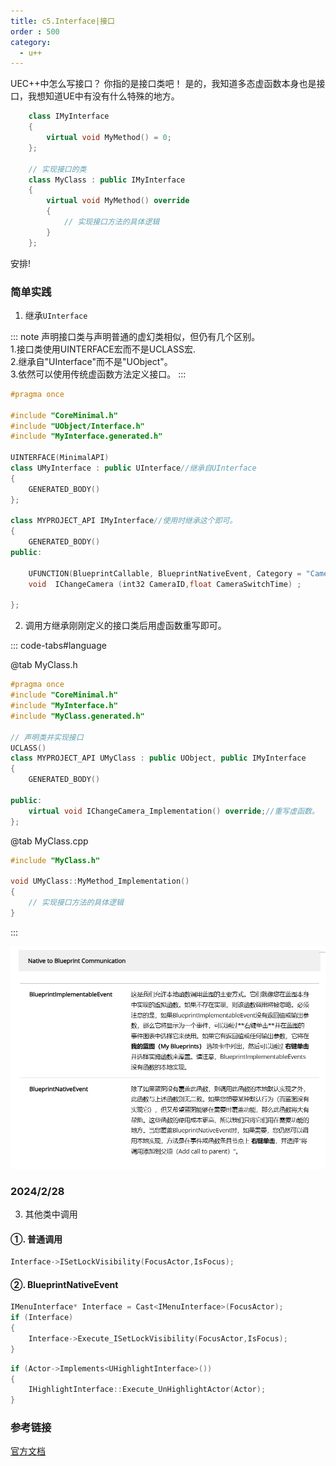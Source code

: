```yaml
---
title: c5.Interface|接口
order : 500
category:
  - u++
---
```


<chatmessage avatar="../../assets/emoji/hh.png" :avatarWidth="40">
UEC++中怎么写接口？
</chatmessage>

<chatmessage avatar="../../assets/emoji/blzt.png" :avatarWidth="40" alignLeft>
你指的是接口类吧！
</chatmessage>

<chatmessage avatar="../../assets/emoji/hh.png" :avatarWidth="40">
是的，我知道多态虚函数本身也是接口，我想知道UE中有没有什么特殊的地方。
</chatmessage>

```cpp
    class IMyInterface
    {
        virtual void MyMethod() = 0;
    };

    // 实现接口的类
    class MyClass : public IMyInterface
    {
        virtual void MyMethod() override
        {
            // 实现接口方法的具体逻辑
        }
    };
```
    
<chatmessage avatar="../../assets/emoji/new9.png" :avatarWidth="40" alignLeft>
安排!
</chatmessage>

### 简单实践

1. 继承`UInterface`

::: note
声明接口类与声明普通的虚幻类相似，但仍有几个区别。<br>
1.接口类使用UINTERFACE宏而不是UCLASS宏.<br>
2.继承自"UInterface"而不是"UObject"。<br>
3.依然可以使用传统虚函数方法定义接口。
:::

```cpp
#pragma once

#include "CoreMinimal.h"
#include "UObject/Interface.h"
#include "MyInterface.generated.h"

UINTERFACE(MinimalAPI)
class UMyInterface : public UInterface//继承自UInterface
{
	GENERATED_BODY()
};

class MYPROJECT_API IMyInterface//使用时继承这个即可。
{
	GENERATED_BODY()
public:

	UFUNCTION(BlueprintCallable, BlueprintNativeEvent, Category = "CameraInterface")
	void  IChangeCamera (int32 CameraID,float CameraSwitchTime) ;

};
```

2. 调用方继承刚刚定义的接口类后用虚函数重写即可。

::: code-tabs#language

@tab MyClass.h
```cpp
#pragma once
#include "CoreMinimal.h"
#include "MyInterface.h"
#include "MyClass.generated.h"

// 声明类并实现接口
UCLASS()
class MYPROJECT_API UMyClass : public UObject, public IMyInterface
{
    GENERATED_BODY()

public:
    virtual void IChangeCamera_Implementation() override;//重写虚函数。
};
```

@tab MyClass.cpp
```cpp
#include "MyClass.h"

void UMyClass::MyMethod_Implementation()
{
    // 实现接口方法的具体逻辑
}

```
:::

![](..%2Fassets%2FBLUEPRINTNATIVEENVENT.png)

### 2024/2/28

3. 其他类中调用

#### ①. 普通调用
```cpp
Interface->ISetLockVisibility(FocusActor,IsFocus);
```
#### ②. BlueprintNativeEvent
```cpp
IMenuInterface* Interface = Cast<IMenuInterface>(FocusActor);
if (Interface)
{
    Interface->Execute_ISetLockVisibility(FocusActor,IsFocus);
}
```

```cpp
if (Actor->Implements<UHighlightInterface>())
{
    IHighlightInterface::Execute_UnHighlightActor(Actor);
}
```

### 参考链接

[官方文档](https://docs.unrealengine.com/4.26/zh-CN/ProgrammingAndScripting/GameplayArchitecture/Interfaces/)